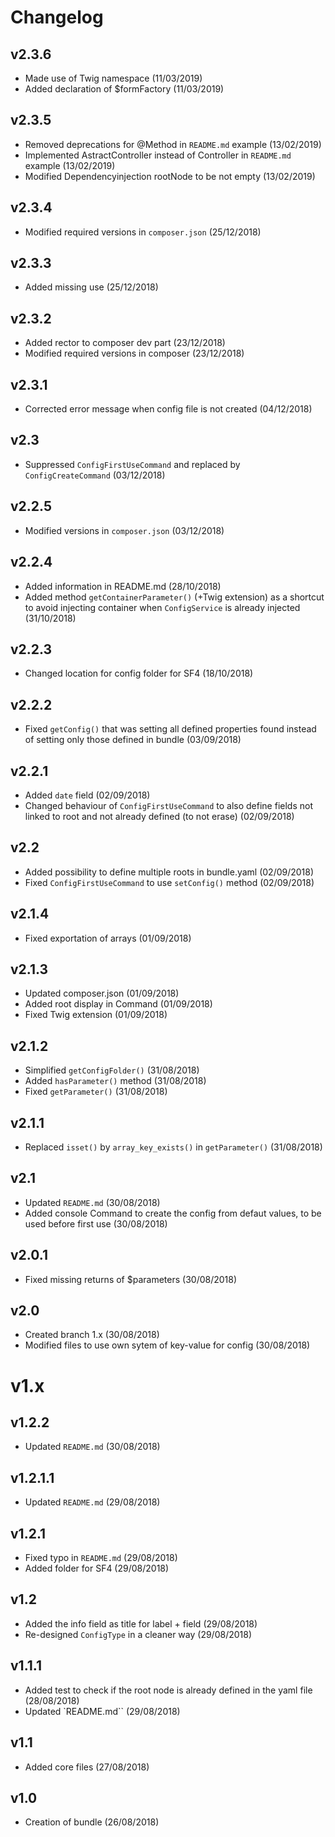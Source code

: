 # Changelog

v2.3.6
------
- Made use of Twig namespace (11/03/2019)
- Added declaration of $formFactory (11/03/2019)

v2.3.5
------
- Removed deprecations for @Method in `README.md` example (13/02/2019)
- Implemented AstractController instead of Controller in `README.md` example (13/02/2019)
- Modified Dependencyinjection rootNode to be not empty (13/02/2019)

v2.3.4
------
- Modified required versions in `composer.json` (25/12/2018)

v2.3.3
------
- Added missing use (25/12/2018)

v2.3.2
------
- Added rector to composer dev part (23/12/2018)
- Modified required versions in composer (23/12/2018)

v2.3.1
------
- Corrected error message when config file is not created (04/12/2018)

v2.3
----
- Suppressed `ConfigFirstUseCommand` and replaced by `ConfigCreateCommand` (03/12/2018)

v2.2.5
------
- Modified versions in `composer.json` (03/12/2018)

v2.2.4
------
- Added information in README.md (28/10/2018)
- Added method `getContainerParameter()` (+Twig extension) as a shortcut to avoid injecting container when `ConfigService` is already injected (31/10/2018)

v2.2.3
------
- Changed location for config folder for SF4 (18/10/2018)

v2.2.2
------
- Fixed `getConfig()` that was setting all defined properties found instead of setting only those defined in bundle (03/09/2018)

v2.2.1
------
- Added `date` field (02/09/2018)
- Changed behaviour of `ConfigFirstUseCommand` to also define fields not linked to root and not already defined (to not erase) (02/09/2018)

v2.2
----
- Added possibility to define multiple roots in bundle.yaml (02/09/2018)
- Fixed `ConfigFirstUseCommand` to use `setConfig()` method (02/09/2018)

v2.1.4
------
- Fixed exportation of arrays (01/09/2018)

v2.1.3
------
- Updated composer.json (01/09/2018)
- Added root display in Command (01/09/2018)
- Fixed Twig extension (01/09/2018)

v2.1.2
------
- Simplified `getConfigFolder()` (31/08/2018)
- Added `hasParameter()` method (31/08/2018)
- Fixed `getParameter()` (31/08/2018)

v2.1.1
------
- Replaced `isset()` by `array_key_exists()` in `getParameter()` (31/08/2018)

v2.1
----
- Updated `README.md` (30/08/2018)
- Added console Command to create the config from defaut values, to be used before first use (30/08/2018)

v2.0.1
------
- Fixed missing returns of $parameters (30/08/2018)

v2.0
----
- Created branch 1.x (30/08/2018)
- Modified files to use own sytem of key-value for config (30/08/2018)


v1.x
====

v1.2.2
------
- Updated `README.md` (30/08/2018)

v1.2.1.1
--------
- Updated `README.md` (29/08/2018)

v1.2.1
------
- Fixed typo in `README.md` (29/08/2018)
- Added folder for SF4 (29/08/2018)

v1.2
----
- Added the info field as title for label + field (29/08/2018)
- Re-designed `ConfigType` in a cleaner way (29/08/2018)

v1.1.1
------
- Added test to check if the root node is already defined in the yaml file (28/08/2018)
- Updated `README.md`` (29/08/2018)

v1.1
----
- Added core files (27/08/2018)

v1.0
----
- Creation of bundle (26/08/2018)
